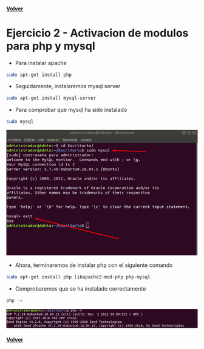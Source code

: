 #### [Volver](https://github.com/RubenEsquivelMoron/ProyectoSRI/blob/7e66498129283427178ea365e2d7c50528d52644/README.md)

# Ejercicio 2 - Activacion de modulos para php y mysql

- Para instalar apache 
```bash
sudo apt-get install php
```

- Seguidamente, instalaremos mysql server
```bash
sudo apt-get install mysql-server
```

- Para comprobar que mysql ha sido instalado
```bash
sudo mysql
```
![](https://github.com/RubenEsquivelMoron/ProyectoSRI/blob/32ef4e2c532aa524345eb31debf709a2028215fa/Capturas/Ejercicio%202/3.png)

- Ahora, terminaremos de instalar php con el siguiente comando
```bash
sudo apt-get install php libapache2-mod-php php-mysql
```
- Comprobaremos que se ha instalado correctamente
```bash
php -v
```
![](https://github.com/RubenEsquivelMoron/ProyectoSRI/blob/32ef4e2c532aa524345eb31debf709a2028215fa/Capturas/Ejercicio%202/5.png)

#### [Volver](https://github.com/RubenEsquivelMoron/ProyectoSRI/blob/7e66498129283427178ea365e2d7c50528d52644/README.md)
